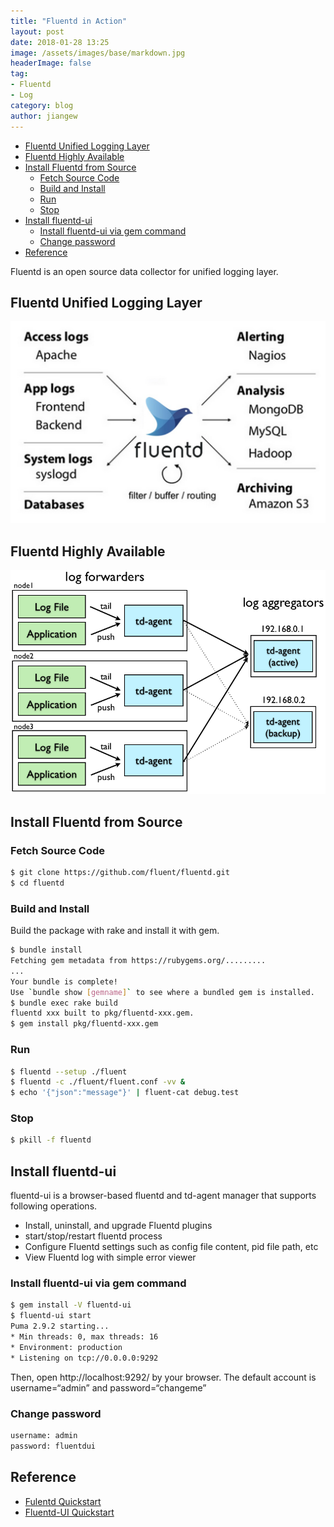 ```yaml
---
title: "Fluentd in Action"
layout: post
date: 2018-01-28 13:25
image: /assets/images/base/markdown.jpg
headerImage: false
tag:
- Fluentd
- Log
category: blog
author: jiangew
---
```


<!-- TOC -->

- [Fluentd Unified Logging Layer](#fluentd-unified-logging-layer)
- [Fluentd Highly Available](#fluentd-highly-available)
- [Install Fluentd from Source](#install-fluentd-from-source)
    - [Fetch Source Code](#fetch-source-code)
    - [Build and Install](#build-and-install)
    - [Run](#run)
    - [Stop](#stop)
- [Install fluentd-ui](#install-fluentd-ui)
    - [Install fluentd-ui via gem command](#install-fluentd-ui-via-gem-command)
    - [Change password](#change-password)
- [Reference](#reference)

<!-- /TOC -->

Fluentd is an open source data collector for unified logging layer.

## Fluentd Unified Logging Layer
![](../assets/images/post/20180128/fluentd.jpg) <br />

## Fluentd Highly Available
![](../assets/images/post/20180128/fluentd-ha.png) <br />

## Install Fluentd from Source

### Fetch Source Code
```sh
$ git clone https://github.com/fluent/fluentd.git
$ cd fluentd
```

### Build and Install
Build the package with rake and install it with gem.
```sh
$ bundle install
Fetching gem metadata from https://rubygems.org/.........
...
Your bundle is complete!
Use `bundle show [gemname]` to see where a bundled gem is installed.
$ bundle exec rake build
fluentd xxx built to pkg/fluentd-xxx.gem.
$ gem install pkg/fluentd-xxx.gem
```

### Run
```sh
$ fluentd --setup ./fluent
$ fluentd -c ./fluent/fluent.conf -vv &
$ echo '{"json":"message"}' | fluent-cat debug.test
```

### Stop
```sh
$ pkill -f fluentd
```

## Install fluentd-ui
fluentd-ui is a browser-based fluentd and td-agent manager that supports following operations.
* Install, uninstall, and upgrade Fluentd plugins
* start/stop/restart fluentd process
* Configure Fluentd settings such as config file content, pid file path, etc
* View Fluentd log with simple error viewer

### Install fluentd-ui via gem command
```sh
$ gem install -V fluentd-ui
$ fluentd-ui start
Puma 2.9.2 starting...
* Min threads: 0, max threads: 16
* Environment: production
* Listening on tcp://0.0.0.0:9292
```
Then, open http://localhost:9292/ by your browser.
The default account is username=“admin” and password=“changeme”

### Change password
```sh
username: admin
password: fluentdui
```

## Reference
* [Fulentd Quickstart](https://docs.fluentd.org/v1.0/articles/quickstart)
* [Fluentd-UI Quickstart](https://docs.fluentd.org/v1.0/articles/fluentd-ui)
